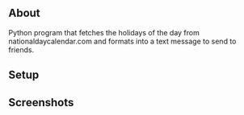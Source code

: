 ## About

Python program that fetches the holidays of the day from nationaldaycalendar.com and formats into a text message to send to friends.

## Setup

## Screenshots

